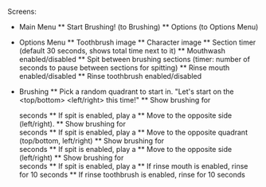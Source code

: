 Screens:
* Main Menu
** Start Brushing! (to Brushing)
** Options (to Options Menu)

* Options Menu
** Toothbrush image
** Character image
** Section timer (default 30 seconds, shows total time next to it)
** Mouthwash enabled/disabled
** Spit between brushing sections (timer: number of seconds to pause between sections for spitting) 
** Rinse mouth enabled/disabled
** Rinse toothbrush enabled/disabled

* Brushing
** Pick a random quadrant to start in. "Let's start on the <top/bottom> <left/right> this time!"
** Show brushing for <Section Timer> seconds
** If spit is enabled, play a <Spit Callout>
** Move to the opposite side (left/right).
** Show brushing for <Section Timer> seconds
** If spit is enabled, play a <Spit Callout>
** Move to the opposite quadrant (top/bottom, left/right)
** Show brushing for <Section Timer> seconds
** If spit is enabled, play a <Spit Callout>
** Move to the opposite side (left/right)
** Show brushing for <Section Timer> seconds
** If spit is enabled, play a <Spit Callout>
** If rinse mouth is enabled, rinse for 10 seconds
** If rinse toothbrush is enabled, rinse for 10 seconds

